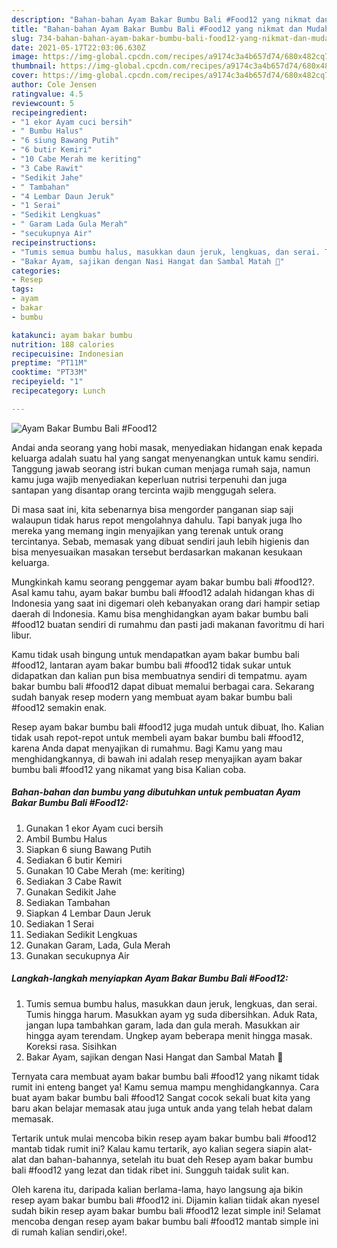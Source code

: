 ```yaml
---
description: "Bahan-bahan Ayam Bakar Bumbu Bali #Food12 yang nikmat dan Mudah Dibuat"
title: "Bahan-bahan Ayam Bakar Bumbu Bali #Food12 yang nikmat dan Mudah Dibuat"
slug: 734-bahan-bahan-ayam-bakar-bumbu-bali-food12-yang-nikmat-dan-mudah-dibuat
date: 2021-05-17T22:03:06.630Z
image: https://img-global.cpcdn.com/recipes/a9174c3a4b657d74/680x482cq70/ayam-bakar-bumbu-bali-food12-foto-resep-utama.jpg
thumbnail: https://img-global.cpcdn.com/recipes/a9174c3a4b657d74/680x482cq70/ayam-bakar-bumbu-bali-food12-foto-resep-utama.jpg
cover: https://img-global.cpcdn.com/recipes/a9174c3a4b657d74/680x482cq70/ayam-bakar-bumbu-bali-food12-foto-resep-utama.jpg
author: Cole Jensen
ratingvalue: 4.5
reviewcount: 5
recipeingredient:
- "1 ekor Ayam cuci bersih"
- " Bumbu Halus"
- "6 siung Bawang Putih"
- "6 butir Kemiri"
- "10 Cabe Merah me keriting"
- "3 Cabe Rawit"
- "Sedikit Jahe"
- " Tambahan"
- "4 Lembar Daun Jeruk"
- "1 Serai"
- "Sedikit Lengkuas"
- " Garam Lada Gula Merah"
- "secukupnya Air"
recipeinstructions:
- "Tumis semua bumbu halus, masukkan daun jeruk, lengkuas, dan serai. Tumis hingga harum. Masukkan ayam yg suda dibersihkan. Aduk Rata, jangan lupa tambahkan garam, lada dan gula merah. Masukkan air hingga ayam terendam. Ungkep ayam beberapa menit hingga masak. Koreksi rasa. Sisihkan"
- "Bakar Ayam, sajikan dengan Nasi Hangat dan Sambal Matah 🤤"
categories:
- Resep
tags:
- ayam
- bakar
- bumbu

katakunci: ayam bakar bumbu 
nutrition: 188 calories
recipecuisine: Indonesian
preptime: "PT11M"
cooktime: "PT33M"
recipeyield: "1"
recipecategory: Lunch

---
```



![Ayam Bakar Bumbu Bali #Food12](https://img-global.cpcdn.com/recipes/a9174c3a4b657d74/680x482cq70/ayam-bakar-bumbu-bali-food12-foto-resep-utama.jpg)

Andai anda seorang yang hobi masak, menyediakan hidangan enak kepada keluarga adalah suatu hal yang sangat menyenangkan untuk kamu sendiri. Tanggung jawab seorang istri bukan cuman menjaga rumah saja, namun kamu juga wajib menyediakan keperluan nutrisi terpenuhi dan juga santapan yang disantap orang tercinta wajib menggugah selera.

Di masa  saat ini, kita sebenarnya bisa mengorder panganan siap saji walaupun tidak harus repot mengolahnya dahulu. Tapi banyak juga lho mereka yang memang ingin menyajikan yang terenak untuk orang tercintanya. Sebab, memasak yang dibuat sendiri jauh lebih higienis dan bisa menyesuaikan masakan tersebut berdasarkan makanan kesukaan keluarga. 



Mungkinkah kamu seorang penggemar ayam bakar bumbu bali #food12?. Asal kamu tahu, ayam bakar bumbu bali #food12 adalah hidangan khas di Indonesia yang saat ini digemari oleh kebanyakan orang dari hampir setiap daerah di Indonesia. Kamu bisa menghidangkan ayam bakar bumbu bali #food12 buatan sendiri di rumahmu dan pasti jadi makanan favoritmu di hari libur.

Kamu tidak usah bingung untuk mendapatkan ayam bakar bumbu bali #food12, lantaran ayam bakar bumbu bali #food12 tidak sukar untuk didapatkan dan kalian pun bisa membuatnya sendiri di tempatmu. ayam bakar bumbu bali #food12 dapat dibuat memalui berbagai cara. Sekarang sudah banyak resep modern yang membuat ayam bakar bumbu bali #food12 semakin enak.

Resep ayam bakar bumbu bali #food12 juga mudah untuk dibuat, lho. Kalian tidak usah repot-repot untuk membeli ayam bakar bumbu bali #food12, karena Anda dapat menyajikan di rumahmu. Bagi Kamu yang mau menghidangkannya, di bawah ini adalah resep menyajikan ayam bakar bumbu bali #food12 yang nikamat yang bisa Kalian coba.

<!--inarticleads1-->

##### Bahan-bahan dan bumbu yang dibutuhkan untuk pembuatan Ayam Bakar Bumbu Bali #Food12:

1. Gunakan 1 ekor Ayam cuci bersih
1. Ambil  Bumbu Halus
1. Siapkan 6 siung Bawang Putih
1. Sediakan 6 butir Kemiri
1. Gunakan 10 Cabe Merah (me: keriting)
1. Sediakan 3 Cabe Rawit
1. Gunakan Sedikit Jahe
1. Sediakan  Tambahan
1. Siapkan 4 Lembar Daun Jeruk
1. Sediakan 1 Serai
1. Sediakan Sedikit Lengkuas
1. Gunakan  Garam, Lada, Gula Merah
1. Gunakan secukupnya Air




<!--inarticleads2-->

##### Langkah-langkah menyiapkan Ayam Bakar Bumbu Bali #Food12:

1. Tumis semua bumbu halus, masukkan daun jeruk, lengkuas, dan serai. Tumis hingga harum. Masukkan ayam yg suda dibersihkan. Aduk Rata, jangan lupa tambahkan garam, lada dan gula merah. Masukkan air hingga ayam terendam. Ungkep ayam beberapa menit hingga masak. Koreksi rasa. Sisihkan
1. Bakar Ayam, sajikan dengan Nasi Hangat dan Sambal Matah 🤤




Ternyata cara membuat ayam bakar bumbu bali #food12 yang nikamt tidak rumit ini enteng banget ya! Kamu semua mampu menghidangkannya. Cara buat ayam bakar bumbu bali #food12 Sangat cocok sekali buat kita yang baru akan belajar memasak atau juga untuk anda yang telah hebat dalam memasak.

Tertarik untuk mulai mencoba bikin resep ayam bakar bumbu bali #food12 mantab tidak rumit ini? Kalau kamu tertarik, ayo kalian segera siapin alat-alat dan bahan-bahannya, setelah itu buat deh Resep ayam bakar bumbu bali #food12 yang lezat dan tidak ribet ini. Sungguh taidak sulit kan. 

Oleh karena itu, daripada kalian berlama-lama, hayo langsung aja bikin resep ayam bakar bumbu bali #food12 ini. Dijamin kalian tiidak akan nyesel sudah bikin resep ayam bakar bumbu bali #food12 lezat simple ini! Selamat mencoba dengan resep ayam bakar bumbu bali #food12 mantab simple ini di rumah kalian sendiri,oke!.

